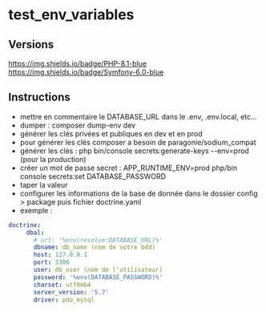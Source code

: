 # test_env_variables

## Versions
https://img.shields.io/badge/PHP-8.1-blue https://img.shields.io/badge/Symfony-6.0-blue

## Instructions
- mettre en commentaire le DATABASE_URL dans le .env, .env.local, etc...
- dumper : composer dump-env dev
- générer les clés privées et publiques en dev et en prod
- pour générer les clés composer a besoin de paragonie/sodium_compat
- générer les clés : php bin/console secrets:generate-keys --env=prod (pour la production)
- créer un mot de passe secret : APP_RUNTIME_ENV=prod php/bin console secrets:set DATABASE_PASSWORD
- taper la valeur
- configurer les informations de la base de donnée dans le dossier config > package puis fichier doctrine.yaml
- exemple :
 ```yaml
doctrine:
      dbal:
        # url: '%env(resolve:DATABASE_URL)%'
        dbname: db_name (nom de votre bdd)
        host: 127.0.0.1
        port: 3306
        user: db_user (nom de l'utilisateur)
        password: '%env(DATABASE_PASSWORD)%'
        charset: utf8mb4
        server_version: '5.7'
        driver: pdo_mysql
```
